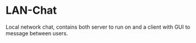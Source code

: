 # LAN-Chat
Local network chat, contains both server to run on and a client with GUI to message between users.
